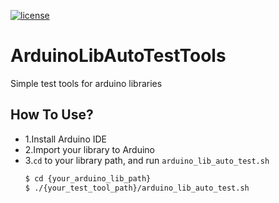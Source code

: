 [![license](https://img.shields.io/github/license/ShiquanYu/ArduinoLibAutoTestTools)](https://choosealicense.com/licenses/apache-2.0/)

# ArduinoLibAutoTestTools
Simple test tools for arduino libraries

## How To Use?

- 1.Install Arduino IDE
- 2.Import your library to Arduino
- 3.`cd` to your library path, and run `arduino_lib_auto_test.sh`
  ```bash
  $ cd {your_arduino_lib_path}
  $ ./{your_test_tool_path}/arduino_lib_auto_test.sh
  ```

